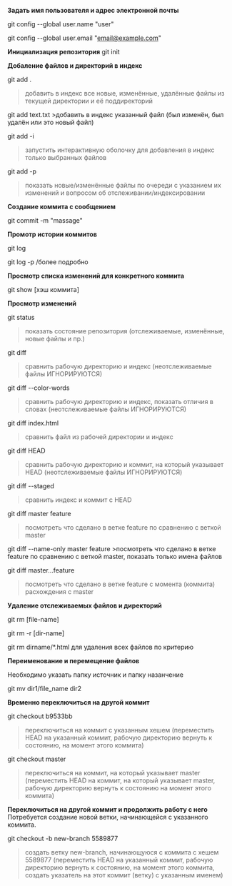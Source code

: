 **Задать имя пользователя и адрес электронной почты**

git config --global user.name "user"

git config --global user.email "email@example.com"

**Инициализация репозитория**
git init

**Добаление файлов и директорий в индекс**

git add .        
>добавить в индекс все новые, изменённые, удалённые файлы из текущей директории и её поддиректорий

git add text.txt >добавить в индекс указанный файл (был изменён, был удалён или это новый файл)

git add -i       
>запустить интерактивную оболочку для добавления в индекс только выбранных файлов

git add -p       
>показать новые/изменённые файлы по очереди с указанием их изменений и вопросом об отслеживании/индексировании

**Создание коммита с сообщением**

git commit -m "massage"

**Промотр истории коммитов**

git log 

git log -p /более подробно

**Просмотр списка изменений для конкретного коммита**

git show [хэш коммита]

**Просмотр изменений**

git status 
>показать состояние репозитория (отслеживаемые, изменённые, новые файлы и пр.)

git diff                
>сравнить рабочую директорию и индекс (неотслеживаемые файлы ИГНОРИРУЮТСЯ)

git diff --color-words  
>сравнить рабочую директорию и индекс, показать отличия в словах (неотслеживаемые файлы ИГНОРИРУЮТСЯ)

git diff index.html     
>сравнить файл из рабочей директории и индекс

git diff HEAD           
>сравнить рабочую директорию и коммит, на который указывает HEAD (неотслеживаемые файлы ИГНОРИРУЮТСЯ)

git diff --staged       
>сравнить индекс и коммит с HEAD

git diff master feature 
>посмотреть что сделано в ветке feature по сравнению с веткой master

git diff --name-only master feature >посмотреть что сделано в ветке feature по сравнению с веткой master, показать только имена файлов

git diff master...feature 
>посмотреть что сделано в ветке feature с момента (коммита) расхождения с master

**Удаление отслеживаемых файлов и директорий**

git rm [file-name]

git rm -r [dir-name]

git rm dirname/*.html для удаления всех файлов по критерию

**Переименование и перемещение файлов**

Необходимо указать папку источник и папку назанчение

git mv dir1/file_name dir2

**Временно переключиться на другой коммит**

git checkout b9533bb 
>переключиться на коммит с указанным хешем (переместить HEAD на указанный коммит, рабочую директорию вернуть к состоянию, на момент этого коммита)

git checkout master  
>переключиться на коммит, на который указывает master (переместить HEAD на коммит, на который указывает master, рабочую директорию вернуть к состоянию на момент этого коммита)

**Переключиться на другой коммит и продолжить работу с него**
Потребуется создание новой ветки, начинающейся с указанного коммита.

git checkout -b new-branch 5589877

>создать ветку new-branch, начинающуюся с коммита c хешем 5589877 (переместить HEAD на указанный коммит, рабочую директорию вернуть к состоянию, на момент этого коммита, создать указатель на этот коммит (ветку) с указанным именем)